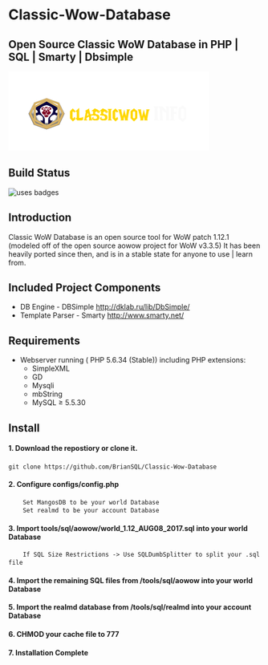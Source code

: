 # Classic-Wow-Database
Open Source Classic WoW Database in PHP | SQL | Smarty | Dbsimple
------------
![logo](images/logo2.png)


## Build Status
![uses badges](https://forthebadge.com/images/badges/built-by-developers.svg)

## Introduction

Classic WoW Database is an open source tool for WoW patch 1.12.1 (modeled off of the open source aowow project for WoW v3.3.5)
It has been heavily ported since then, and is in a stable state for anyone to use | learn from. 

## Included Project Components

* DB Engine       - DBSimple http://dklab.ru/lib/DbSimple/
* Template Parser - Smarty http://www.smarty.net/

## Requirements

+ Webserver running ( PHP 5.6.34 (Stable)) including PHP extensions:
  + SimpleXML
  + GD
  + Mysqli
  + mbString
  + MySQL ≥ 5.5.30


## Install

#### 1. Download the repostiory or clone it.
`git clone https://github.com/BrianSQL/Classic-Wow-Database`

#### 2. Configure configs/config.php
        Set MangosDB to be your world Database
        Set realmd to be your account Database
        
#### 3. Import tools/sql/aowow/world_1.12_AUG08_2017.sql into your world Database
        If SQL Size Restrictions -> Use SQLDumbSplitter to split your .sql file 
       
#### 4. Import the remaining SQL files from /tools/sql/aowow into your world Database    

#### 5. Import the realmd database from /tools/sql/realmd into your account Database

#### 6. CHMOD your cache file to 777

#### 7. Installation Complete

